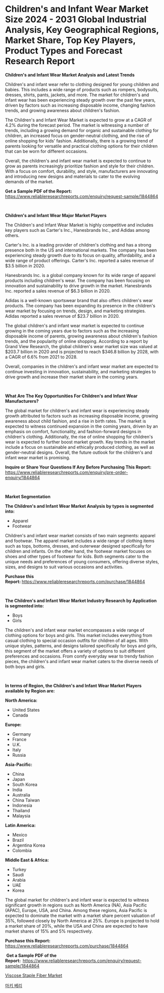 <p><h1>Children's and Infant Wear Market Size 2024 - 2031 Global Industrial Analysis, Key Geographical Regions, Market Share, Top Key Players, Product Types and Forecast Research Report</h1></p><p><strong>Children's and Infant Wear Market Analysis and Latest Trends</strong></p>
<p><p>Children's and infant wear refer to clothing designed for young children and babies. This includes a wide range of products such as rompers, bodysuits, dresses, shirts, pants, jackets, and more. The market for children's and infant wear has been experiencing steady growth over the past few years, driven by factors such as increasing disposable income, changing fashion trends, and growing awareness about children's fashion.</p><p>The Children's and Infant Wear Market is expected to grow at a CAGR of 4.2% during the forecast period. The market is witnessing a number of trends, including a growing demand for organic and sustainable clothing for children, an increased focus on gender-neutral clothing, and the rise of online shopping for kids' fashion. Additionally, there is a growing trend of parents looking for versatile and practical clothing options for their children that can be worn for different occasions.</p><p>Overall, the children's and infant wear market is expected to continue to grow as parents increasingly prioritize fashion and style for their children. With a focus on comfort, durability, and style, manufacturers are innovating and introducing new designs and materials to cater to the evolving demands of the market.</p></p>
<p><strong>Get a Sample PDF of the Report:&nbsp;</strong> <a href="https://www.reliableresearchreports.com/enquiry/request-sample/1844864">https://www.reliableresearchreports.com/enquiry/request-sample/1844864</a></p>
<p>&nbsp;</p>
<p><strong>Children's and Infant Wear Major Market Players</strong></p>
<p><p>The Children's and Infant Wear Market is highly competitive and includes key players such as Carter's Inc., Hanesbrands Inc., and Adidas among others. </p><p>Carter's Inc. is a leading provider of children's clothing and has a strong presence both in the US and international markets. The company has been experiencing steady growth due to its focus on quality, affordability, and a wide range of product offerings. Carter's Inc. reported a sales revenue of $3.5 billion in 2020.</p><p>Hanesbrands Inc. is a global company known for its wide range of apparel products including children's wear. The company has been focusing on innovation and sustainability to drive growth in the market. Hanesbrands Inc. reported a sales revenue of $6.3 billion in 2020.</p><p>Adidas is a well-known sportswear brand that also offers children's wear products. The company has been expanding its presence in the children's wear market by focusing on trends, design, and marketing strategies. Adidas reported a sales revenue of $23.7 billion in 2020.</p><p>The global children's and infant wear market is expected to continue growing in the coming years due to factors such as the increasing disposable income of parents, growing awareness about children's fashion trends, and the popularity of online shopping. According to a report by Grand View Research, the global children's wear market size was valued at $203.7 billion in 2020 and is projected to reach $346.8 billion by 2028, with a CAGR of 6.6% from 2021 to 2028.</p><p>Overall, companies in the children's and infant wear market are expected to continue investing in innovation, sustainability, and marketing strategies to drive growth and increase their market share in the coming years.</p></p>
<p>&nbsp;</p>
<p><strong>What Are The Key Opportunities For Children's and Infant Wear Manufacturers?</strong></p>
<p><p>The global market for children's and infant wear is experiencing steady growth attributed to factors such as increasing disposable income, growing awareness about child fashion, and a rise in birth rates. The market is expected to witness continued expansion in the coming years, driven by an emphasis on comfort, functionality, and fashion-forward designs in children's clothing. Additionally, the rise of online shopping for children's wear is expected to further boost market growth. Key trends in the market include a focus on sustainable and ethically produced clothing, as well as gender-neutral designs. Overall, the future outlook for the children's and infant wear market is promising.</p></p>
<p><strong>Inquire or Share Your Questions If Any Before Purchasing This Report:</strong> <a href="https://www.reliableresearchreports.com/enquiry/pre-order-enquiry/1844864">https://www.reliableresearchreports.com/enquiry/pre-order-enquiry/1844864</a></p>
<p>&nbsp;</p>
<p><strong>Market Segmentation</strong></p>
<p><strong>The Children's and Infant Wear Market Analysis by types is segmented into:</strong></p>
<p><ul><li>Apparel</li><li>Footwear</li></ul></p>
<p><p>Children's and infant wear market consists of two main segments: apparel and footwear. The apparel market includes a wide range of clothing items such as tops, bottoms, dresses, and outerwear designed specifically for children and infants. On the other hand, the footwear market focuses on shoes and other types of footwear for kids. Both segments cater to the unique needs and preferences of young consumers, offering diverse styles, sizes, and designs to suit various occasions and activities.</p></p>
<p><strong>Purchase this Report:&nbsp;</strong><a href="https://www.reliableresearchreports.com/purchase/1844864">https://www.reliableresearchreports.com/purchase/1844864</a></p>
<p>&nbsp;</p>
<p><strong>The Children's and Infant Wear Market Industry Research by Application is segmented into:</strong></p>
<p><ul><li>Boys</li><li>Girls</li></ul></p>
<p><p>The children's and infant wear market encompasses a wide range of clothing options for boys and girls. This market includes everything from casual clothing to special occasion outfits for children of all ages. With unique styles, patterns, and designs tailored specifically for boys and girls, this segment of the market offers a variety of options to suit different preferences and occasions. From comfy everyday wear to trendy fashion pieces, the children's and infant wear market caters to the diverse needs of both boys and girls.</p></p>
<p>&nbsp;</p>
<p><strong>In terms of Region, the Children's and Infant Wear Market Players available by Region are:</strong></p>
<p>
    <p> <strong> North America: </strong>
        <ul>
            <li>United States</li>
            <li>Canada</li>
        </ul>
        </p> 
    <p> <strong> Europe: </strong>
        <ul>
            <li>Germany</li>
            <li>France</li>
            <li>U.K.</li>
            <li>Italy</li>
            <li>Russia</li>
        </ul>
        </p> 
    <p> <strong> Asia-Pacific: </strong>
        <ul>
            <li>China</li>
            <li>Japan</li>
            <li>South Korea</li>
            <li>India</li>
            <li>Australia</li>
            <li>China Taiwan</li>
            <li>Indonesia</li>
            <li>Thailand</li>
            <li>Malaysia</li>
        </ul>
        </p> 
    <p> <strong> Latin America: </strong>
        <ul>
            <li>Mexico</li>
            <li>Brazil</li>
            <li>Argentina Korea</li>
            <li>Colombia</li>
        </ul>
        </p> 
    <p> <strong> Middle East & Africa: </strong>
        <ul>
            <li>Turkey</li>
            <li>Saudi</li>
            <li>Arabia</li>
            <li>UAE</li>
            <li>Korea</li>
        </ul>
    </p>
    </p>
<p><p>The global market for children's and infant wear is expected to witness significant growth in regions such as North America (NA), Asia Pacific (APAC), Europe, USA, and China. Among these regions, Asia Pacific is expected to dominate the market with a market share percent valuation of 35%, followed closely by North America at 25%. Europe is projected to hold a market share of 20%, while the USA and China are expected to have market shares of 15% and 5% respectively.</p></p>
<p><strong>Purchase this Report: </strong><a href="https://www.reliableresearchreports.com/purchase/1844864">https://www.reliableresearchreports.com/purchase/1844864</a></p>
<p>&nbsp;<strong>Get a Sample PDF of the Report:&nbsp;&nbsp;</strong><a href="https://www.reliableresearchreports.com/enquiry/request-sample/1844864">https://www.reliableresearchreports.com/enquiry/request-sample/1844864</a></p>
<p><strong></strong></p>
<p><p><a href="https://adventurous-uranium-ef9.notion.site/Viscose-Staple-Fiber-Market-Size-Market-Trends-and-Growth-Outlook-forecasted-for-period-from-2024--f706c33c5bae4752a5c9c68d73f0a6cf">Viscose Staple Fiber Market</a></p><p><a href="https://medium.com/@prestoniegand56562023/%EB%A7%88%ED%82%A4%EB%B2%A0%EB%A6%AC-%EC%8B%9C%EC%9E%A5-%EA%B7%9C%EB%AA%A8-cagr-%ED%8A%B8%EB%A0%8C%EB%93%9C-2024-2030-390db3392a64">마키 베리</a></p></p>